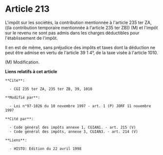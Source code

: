 # Article 213

L'impôt sur les sociétés, la contribution mentionnée à l'article 235 ter ZA, ((la contribution temporaire mentionnée à
l'article 235 ter ZB)) (M) et l'impôt sur le revenu ne sont pas admis dans les charges déductibles pour l'établissement de
l'impôt.

Il en est de même, sans préjudice des impôts et taxes dont la déduction ne peut être admise en vertu de l'article 39 1 4°, de
la taxe visée à l'article 1010.

(M) Modification.

**Liens relatifs à cet article**

	**Cite**:

	  - CGI 235 ter ZA, 235 ter ZB, 39, 1010

	**Modifié par**:

	  - Loi n°97-1026 du 10 novembre 1997 - art. 1 (P) JORF 11 novembre 1997

	**Cité par**:

	  - Code général des impôts annexe 1, CGIAN1. - art. 215 (V)
	  - Code général des impôts, annexe 3, CGIAN3. - art. 214 (V)

	**Liens**:

	  - HISTO: Edition du 22 avril 1998
